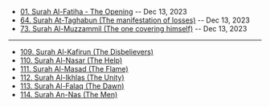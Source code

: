 * [01. Surah Al-Fatiha - The Opening]()                    -- Dec 13, 2023
* [64. Surah At-Taghabun (The manifestation of losses)]()  -- Dec 13, 2023
* [73. Surah Al-Muzzammil (The one covering himself)]()    -- Dec 13, 2023
***
* [109. Surah Al-Kafirun (The Disbelievers)]()
* [110. Surah Al-Nasar (The Help)]()
* [111. Surah Al-Masad (The Flame)]()
* [112. Surah Al-Ikhlas (The Unity)]()
* [113. Surah Al-Falaq (The Dawn)]()
* [114. Surah An-Nas (The Men)]()
